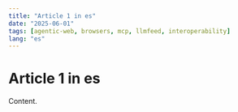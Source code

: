 ```yaml
---
title: "Article 1 in es"
date: "2025-06-01"
tags: [agentic-web, browsers, mcp, llmfeed, interoperability]
lang: "es"
---
```


# Article 1 in es

Content.
